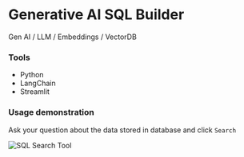 # Generative AI SQL Builder

Gen AI / LLM / Embeddings / VectorDB

### Tools
- Python
- LangChain
- Streamlit

### Usage demonstration

Ask your question about the data stored in database and click `Search`

![SQL Search Tool](https://i.ibb.co/9hrF20v/Screenshot-1006.png)
